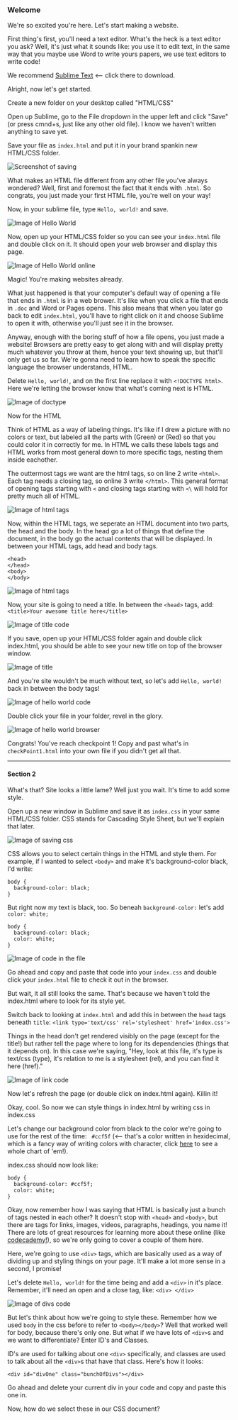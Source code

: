 ### Welcome

We're so excited you're here. Let's start making a website. 

First thing's first, you'll need a text editor. What's the heck is a text editor you ask? Well, it's just what it sounds like: you use it to edit text, in the same way that you maybe use Word to write yours papers, we use text editors to write code!

We recommend [Sublime Text](http://www.sublimetext.com/2) <-- click there to download. 

Alright, now let's get started. 

Create a new folder on your desktop called "HTML/CSS"

Open up Sublime, go to the File dropdown in the upper left and click "Save" (or press cmnd+s, just like any other old file). I know we haven't written anything to save yet. 

Save your file as `index.html` and put it in your brand spankin new HTML/CSS folder.

![Screenshot of saving](http://i59.tinypic.com/33cu45i.png)

What makes an HTML file different from any other file you've always wondered? Well, first and foremost the fact that it ends with `.html`. So congrats, you just made your first HTML file, you're well on your way!

Now, in your sublime file, type `Hello, world!` and save. 

![Image of Hello World](https://raw.githubusercontent.com/hackatbrown/workshops/master/workshop1-html-css/screenshots/Screen%20Shot%202014-09-24%20at%2012.25.56%20AM.png)

Now, open up your HTML/CSS folder so you can see your `index.html` file and double click on it. It should open your web browser and display this page.  

![Image of Hello World online](https://raw.githubusercontent.com/hackatbrown/workshops/master/workshop1-html-css/screenshots/Screen%20Shot%202014-09-23%20at%2011.35.10%20PM.png)

Magic! You're making websites already.

What just happened is that your computer's default way of opening a file that ends in `.html` is in a web brower. It's like when you click a file that ends in `.doc` and Word or Pages opens. This also means that when you later go back to edit `index.html`, you'll have to right click on it and choose Sublime to open it with, otherwise you'll just see it in the browser.

Anyway, enough with the boring stuff of how a file opens, you just made a website! Browsers are pretty easy to get along with and will display pretty much whatever you throw at them, hence your text showing up, but that'll only get us so far. We're gonna need to learn how to speak the specific language the browser understands, HTML. 

Delete `Hello, world!`, and on the first line replace it with `<!DOCTYPE html>`. Here we're letting the browser know that what's coming next is HTML. 

![Image of doctype](https://raw.githubusercontent.com/hackatbrown/workshops/master/workshop1-html-css/screenshots/Screen%20Shot%202014-09-23%20at%2011.41.48%20PM.png)

Now for the HTML

Think of HTML as a way of labeling things. It's like if I drew a picture with no colors or text, but labeled all the parts with (Green) or (Red) so that you could color it in correctly for me. In HTML we calls these labels tags and HTML works from most general down to more specific tags, nesting them inside eachother. 

The outtermost tags we want are the html tags, so on line 2 write `<html>`. Each tag needs a closing tag, so online 3 write `</html>`. This general format of opening tags starting with `<` and closing tags starting with `<\` will hold for pretty much all of HTML.

![Image of html tags](https://raw.githubusercontent.com/hackatbrown/workshops/master/workshop1-html-css/screenshots/Screen%20Shot%202014-09-23%20at%2011.48.54%20PM.png)

Now, within the HTML tags, we seperate an HTML document into two parts, the head and the body. In the head go a lot of things that define the document, in the body go the actual contents that will be displayed. In between your HTML tags, add head and body tags. 
```
<head>
</head>
<body>
</body>
```

![Image of html tags](https://raw.githubusercontent.com/hackatbrown/workshops/master/workshop1-html-css/screenshots/Screen%20Shot%202014-09-23%20at%2011.50.36%20PM.png)

Now, your site is going to need a title. In between the `<head>` tags, add: 
`<title>Your awesome title here</title>`

![Image of title code](https://raw.githubusercontent.com/hackatbrown/workshops/master/workshop1-html-css/screenshots/Screen%20Shot%202014-09-23%20at%2011.56.06%20PM.png)


If you save, open up your HTML/CSS folder again and double click index.html, you should be able to see your new title on top of the browser window. 

![Image of title](https://raw.githubusercontent.com/hackatbrown/workshops/master/workshop1-html-css/screenshots/Screen%20Shot%202014-09-23%20at%2011.54.54%20PM.png)

And you're site wouldn't be much without text, so let's add `Hello, world!` back in between the body tags!

![Image of hello world code](https://raw.githubusercontent.com/hackatbrown/workshops/master/workshop1-html-css/screenshots/Screen%20Shot%202014-09-24%20at%2012.12.58%20AM.png)

Double click your file in your folder, revel in the glory. 

![Image of hello world browser](https://raw.githubusercontent.com/hackatbrown/workshops/master/workshop1-html-css/screenshots/Screen%20Shot%202014-09-24%20at%2012.13.58%20AM.png)

Congrats! You've reach checkpoint 1! Copy and past what's in `checkPoint1.html` into your own file if you didn't get all that. 

------
#### Section 2
What's that? Site looks a little lame? Well just you wait. It's time to add some style. 

Open up a new window in Sublime and save it as `index.css` in your same HTML/CSS folder. CSS stands for Cascading Style Sheet, but we'll explain that later. 

![Image of saving css](https://raw.githubusercontent.com/hackatbrown/workshops/master/workshop1-html-css/screenshots/Screen%20Shot%202014-09-24%20at%201.00.59%20AM.png)

CSS allows you to select certain things in the HTML and style them. For example, if I wanted to select `<body>` and make it's background-color black, I'd write:
```
body {
  background-color: black;
}
```
But right now my text is black, too. So beneah `background-color:` let's add `color: white;`

```
body {
  background-color: black;
  color: white;
}
```

![Image of code in the file](https://raw.githubusercontent.com/hackatbrown/workshops/master/workshop1-html-css/screenshots/Screen%20Shot%202014-09-24%20at%201.55.18%20AM.png)

Go ahead and copy and paste that code into your `index.css` and double click your `index.html` file to check it out in the browser. 

But wait, it all still looks the same. That's because we haven't told the index.html where to look for its style yet. 

Switch back to looking at `index.html` and add this in between the `head` tags beneath `title`:
`<link type='text/css' rel='stylesheet' href='index.css'>`

Things in the head don't get rendered visibly on the page (except for the title!) but rather tell the page where to long for its dependencies (things that it depends on). In this case we're saying, "Hey, look at this file, it's type is text/css (type), it's relation to me is a stylesheet (rel), and you can find it here (href)."

![Image of link code](https://raw.githubusercontent.com/hackatbrown/workshops/master/workshop1-html-css/screenshots/Screen%20Shot%202014-09-24%20at%202.01.38%20AM.png)

Now let's refresh the page (or double click on index.html again). Killin it!

Okay, cool. So now we can style things in index.html by writing css in index.css

Let's change our background color from black to the color we're going to use for the rest of the time: ` #ccf5f` (<-- that's a color written in hexidecimal, which is a fancy way of writing colors with character, click [here](http://www.w3schools.com/tags/ref_colorpicker.asp) to see a whole chart of 'em!).

index.css should now look like: 
```
body {
  background-color: #ccf5f;
  color: white;
}
```

Okay, now remember how I was saying that HTML is basically just a bunch of tags nested in each other? It doesn't stop with `<head>` and `<body>`, but there are tags for links, images, videos, paragraphs, headings, you name it! There are lots of great resources for learning more about these online (like [codecademy!](http://www.codecademy.com/tracks/web)), so we're only going to cover a couple of them here.

Here, we're going to use `<div>` tags, which are basically used as a way of dividing up and styling things on your page. It'll make a lot more sense in a second, I promise!

Let's delete `Hello, world!` for the time being and add a `<div>` in it's place. Remember, it'll need an open and a close tag, like: `<div> </div>`

![Image of divs code](https://raw.githubusercontent.com/hackatbrown/workshops/master/workshop1-html-css/screenshots/Screen%20Shot%202014-09-24%20at%202.20.03%20AM.png)

But let's think about how we're going to style these. Remember how we used `body` in the css before to refer to `<body></body>`? Well that worked well for body, because there's only one. But what if we have lots of `<div>`s and we want to differentiate? Enter ID's and Classes. 

ID's are used for talking about one `<div>` specifically, and classes are used to talk about all the `<div>`s that have that class. Here's how it looks:

`<div id="divOne" class="bunchOfDivs"></div>`

Go ahead and delete your current div in your code and copy and paste this one in. 

Now, how do we select these in our CSS document?
